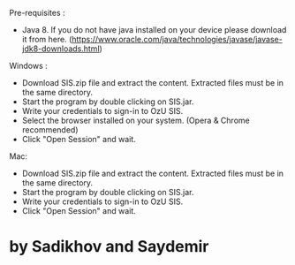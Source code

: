 Pre-requisites :

- Java 8. If you do not have java installed on your device please download it from here. (https://www.oracle.com/java/technologies/javase/javase-jdk8-downloads.html)
  
Windows :

- Download SIS.zip file and extract the content. Extracted files must be in the same directory.
- Start the program by double clicking on SIS.jar.
- Write your credentials to sign-in to OzU SIS.
- Select the browser installed on your system. (Opera & Chrome recommended)
- Click "Open Session" and wait.

Mac:

- Download SIS.zip file and extract the content. Extracted files must be in the same directory.
- Start the program by double clicking on SIS.jar.
- Write your credentials to sign-in to OzU SIS.
- Click "Open Session" and wait.


# by Sadikhov and Saydemir
